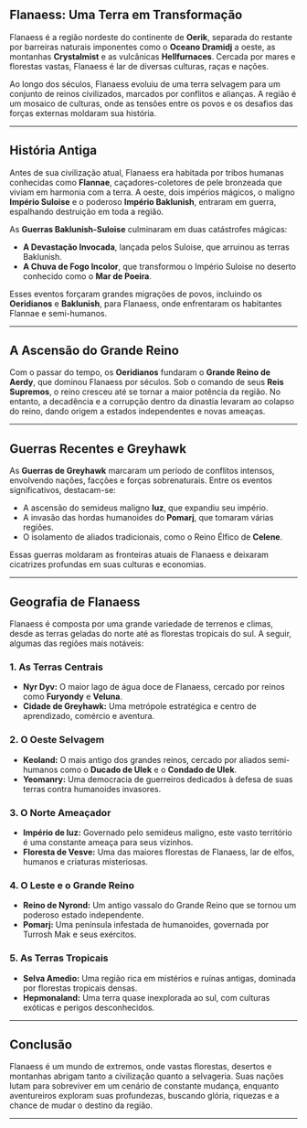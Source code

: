 ## Flanaess: Uma Terra em Transformação

Flanaess é a região nordeste do continente de **Oerik**, separada do restante por barreiras naturais imponentes como o **Oceano Dramidj** a oeste, as montanhas **Crystalmist** e as vulcânicas **Hellfurnaces**. Cercada por mares e florestas vastas, Flanaess é lar de diversas culturas, raças e nações.

Ao longo dos séculos, Flanaess evoluiu de uma terra selvagem para um conjunto de reinos civilizados, marcados por conflitos e alianças. A região é um mosaico de culturas, onde as tensões entre os povos e os desafios das forças externas moldaram sua história.

---

## História Antiga

Antes de sua civilização atual, Flanaess era habitada por tribos humanas conhecidas como **Flannae**, caçadores-coletores de pele bronzeada que viviam em harmonia com a terra. A oeste, dois impérios mágicos, o maligno **Império Suloise** e o poderoso **Império Baklunish**, entraram em guerra, espalhando destruição em toda a região.

As **Guerras Baklunish-Suloise** culminaram em duas catástrofes mágicas:
- **A Devastação Invocada**, lançada pelos Suloise, que arruinou as terras Baklunish.
- **A Chuva de Fogo Incolor**, que transformou o Império Suloise no deserto conhecido como o **Mar de Poeira**.

Esses eventos forçaram grandes migrações de povos, incluindo os **Oeridianos** e **Baklunish**, para Flanaess, onde enfrentaram os habitantes Flannae e semi-humanos.

---

## A Ascensão do Grande Reino

Com o passar do tempo, os **Oeridianos** fundaram o **Grande Reino de Aerdy**, que dominou Flanaess por séculos. Sob o comando de seus **Reis Supremos**, o reino cresceu até se tornar a maior potência da região. No entanto, a decadência e a corrupção dentro da dinastia levaram ao colapso do reino, dando origem a estados independentes e novas ameaças.

---

## Guerras Recentes e Greyhawk

As **Guerras de Greyhawk** marcaram um período de conflitos intensos, envolvendo nações, facções e forças sobrenaturais. Entre os eventos significativos, destacam-se:
- A ascensão do semideus maligno **Iuz**, que expandiu seu império.
- A invasão das hordas humanoides do **Pomarj**, que tomaram várias regiões.
- O isolamento de aliados tradicionais, como o Reino Élfico de **Celene**.

Essas guerras moldaram as fronteiras atuais de Flanaess e deixaram cicatrizes profundas em suas culturas e economias.

---

## Geografia de Flanaess

Flanaess é composta por uma grande variedade de terrenos e climas, desde as terras geladas do norte até as florestas tropicais do sul. A seguir, algumas das regiões mais notáveis:

### 1. **As Terras Centrais**
- **Nyr Dyv:** O maior lago de água doce de Flanaess, cercado por reinos como **Furyondy** e **Veluna**.
- **Cidade de Greyhawk:** Uma metrópole estratégica e centro de aprendizado, comércio e aventura.

### 2. **O Oeste Selvagem**
- **Keoland:** O mais antigo dos grandes reinos, cercado por aliados semi-humanos como o **Ducado de Ulek** e o **Condado de Ulek**.
- **Yeomanry:** Uma democracia de guerreiros dedicados à defesa de suas terras contra humanoides invasores.

### 3. **O Norte Ameaçador**
- **Império de Iuz:** Governado pelo semideus maligno, este vasto território é uma constante ameaça para seus vizinhos.
- **Floresta de Vesve:** Uma das maiores florestas de Flanaess, lar de elfos, humanos e criaturas misteriosas.

### 4. **O Leste e o Grande Reino**
- **Reino de Nyrond:** Um antigo vassalo do Grande Reino que se tornou um poderoso estado independente.
- **Pomarj:** Uma península infestada de humanoides, governada por Turrosh Mak e seus exércitos.

### 5. **As Terras Tropicais**
- **Selva Amedio:** Uma região rica em mistérios e ruínas antigas, dominada por florestas tropicais densas.
- **Hepmonaland:** Uma terra quase inexplorada ao sul, com culturas exóticas e perigos desconhecidos.

---

## Conclusão

Flanaess é um mundo de extremos, onde vastas florestas, desertos e montanhas abrigam tanto a civilização quanto a selvageria. Suas nações lutam para sobreviver em um cenário de constante mudança, enquanto aventureiros exploram suas profundezas, buscando glória, riquezas e a chance de mudar o destino da região.

---